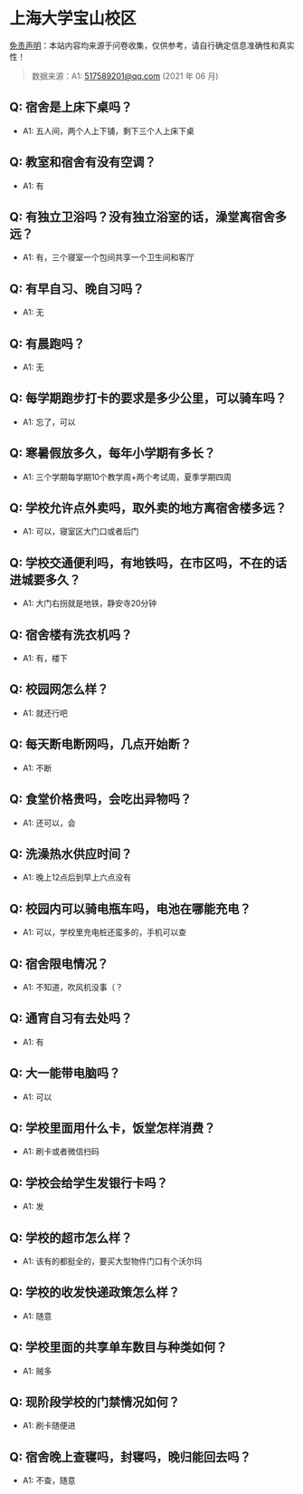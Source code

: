 # 上海大学宝山校区

[免责声明](https://colleges.chat/#_3)：本站内容均来源于问卷收集，仅供参考，请自行确定信息准确性和真实性！

> 数据来源：A1: 517589201@qq.com (2021 年 06 月)

## Q: 宿舍是上床下桌吗？

- A1: 五人间，两个人上下铺，剩下三个人上床下桌

## Q: 教室和宿舍有没有空调？

- A1: 有

## Q: 有独立卫浴吗？没有独立浴室的话，澡堂离宿舍多远？

- A1: 有，三个寝室一个包间共享一个卫生间和客厅

## Q: 有早自习、晚自习吗？

- A1: 无

## Q: 有晨跑吗？

- A1: 无

## Q: 每学期跑步打卡的要求是多少公里，可以骑车吗？

- A1: 忘了，可以

## Q: 寒暑假放多久，每年小学期有多长？

- A1: 三个学期每学期10个教学周+两个考试周，夏季学期四周

## Q: 学校允许点外卖吗，取外卖的地方离宿舍楼多远？

- A1: 可以，寝室区大门口或者后门

## Q: 学校交通便利吗，有地铁吗，在市区吗，不在的话进城要多久？

- A1: 大门右拐就是地铁，静安寺20分钟

## Q: 宿舍楼有洗衣机吗？

- A1: 有，楼下

## Q: 校园网怎么样？

- A1: 就还行吧

## Q: 每天断电断网吗，几点开始断？

- A1: 不断

## Q: 食堂价格贵吗，会吃出异物吗？

- A1: 还可以，会

## Q: 洗澡热水供应时间？

- A1: 晚上12点后到早上六点没有

## Q: 校园内可以骑电瓶车吗，电池在哪能充电？

- A1: 可以，学校里充电桩还蛮多的，手机可以查

## Q: 宿舍限电情况？

- A1: 不知道，吹风机没事（？

## Q: 通宵自习有去处吗？

- A1: 有

## Q: 大一能带电脑吗？

- A1: 可以

## Q: 学校里面用什么卡，饭堂怎样消费？

- A1: 刷卡或者微信扫码

## Q: 学校会给学生发银行卡吗？

- A1: 发

## Q: 学校的超市怎么样？

- A1: 该有的都挺全的，要买大型物件门口有个沃尔玛

## Q: 学校的收发快递政策怎么样？

- A1: 随意

## Q: 学校里面的共享单车数目与种类如何？

- A1: 贼多

## Q: 现阶段学校的门禁情况如何？

- A1: 刷卡随便进

## Q: 宿舍晚上查寝吗，封寝吗，晚归能回去吗？

- A1: 不查，随意

